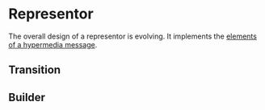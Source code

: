 # Representor
The overall design of a representor is evolving. It implements the [elements of a hypermedia message][].

## Transition

## Builder

[elements of a hypermedia message]: ../reference/hypermedia-elements.md
